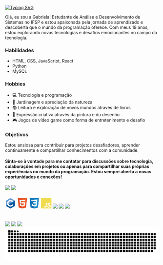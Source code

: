 [![Typing SVG](https://readme-typing-svg.demolab.com?font=Fira+Code&weight=600&size=30&pause=900&color=00ff21&multiline=true&repeat=false&width=550&height=70&lines=Gabriela+Vieira+dos+Santos+Vaz)](https://git.io/typing-svg)

Olá, eu sou a Gabriela! Estudante de Análise e Desenvolvimento de Sistemas no IFSP e estou apaixonada pela jornada de aprendizado e descoberta que o mundo da programação oferece. Com meus 19 anos, estou explorando novas tecnologias e desafios emocionantes no campo da tecnologia.

### Habilidades
- HTML, CSS, JavaScript, React
- Python
- MySQL

### Hobbies

- 💻 Tecnologia e programação
- 🌱 Jardinagem e apreciação da natureza
- 📚 Leitura e exploração de novos mundos através de livros 
- 🎨 Expressão criativa através da pintura e do desenho 
- 🎮 Jogos de vídeo game como forma de entretenimento e desafio

### Objetivos
Estou ansiosa para contribuir para projetos desafiadores, aprender continuamente e compartilhar conhecimentos com a comunidade. 

#### Sinta-se à vontade para me contatar para discussões sobre tecnologia, colaborações em projetos ou apenas para compartilhar suas próprias experiências no mundo da programação. Estou sempre aberta a novas oportunidades e conexões!
  

<div>
<img height="180em" src="https://github-readme-stats.vercel.app/api?username=gabivsv&bg_color=30,000000,FF1261&title_color=fff&text_color=fff&include_all_commits=true&count_private=true"/>
<img height="180em" src="https://github-readme-stats.vercel.app/api/top-langs/?username=gabivsv&layout=compact&langs_count-16&bg_color=30,FF1261,000000&title_color=fff&text_color=fff"/>
</div>

###

<div>
<img height="35em" src="https://raw.githubusercontent.com/devicons/devicon/master/icons/c/c-original.svg">  
<img height="35em" src="https://raw.githubusercontent.com/devicons/devicon/master/icons/html5/html5-original.svg"/>
<img height="35em" src="https://raw.githubusercontent.com/devicons/devicon/master/icons/css3/css3-original.svg"/>
<img height="35em" src="https://raw.githubusercontent.com/devicons/devicon/master/icons/javascript/javascript-plain.svg">
<img height="35em" src="https://cdn.jsdelivr.net/gh/devicons/devicon@latest/icons/mysql/mysql-original.svg" />
<img height="35em" src="https://cdn.jsdelivr.net/gh/devicons/devicon@latest/icons/python/python-original.svg" />
<img height="35em" src="https://cdn.jsdelivr.net/gh/devicons/devicon@latest/icons/react/react-original.svg" />
          
</div>

#

<div>
<a href="https://nebulosadev.vercel.app/" target="_blank"><img height="30em" src="https://img.shields.io/badge/Meu Portifolio-009900?style=for-the-badge&logo=Portifolio&logoColor=000" target="_blank"></a>
<a href ="mailto:contatogabrielavieirasv@gmail.com" target="_blank"><img height="30em" src="https://img.shields.io/badge/-Gmail-D14836?style=for-the-badge&logo=gmail&logoColor=white" target="_blank" ></a>
<a href="https://www.linkedin.com/in/gabriela-vieira-dos-santos-vaz-27888b298/" target="_blank"><img height="30em" src="https://img.shields.io/badge/-LinkedIn-0077B5?style=for-the badge&logo=linkedin&logoColor=white" target="_blank"></a> 
</div>
<picture>
  <source media="(prefers-color-scheme: dark)" srcset="https://raw.githubusercontent.com/gabivsv/gabivsv/output/github-contribution-grid-snake-dark.svg">
  <source media="(prefers-color-scheme: light)" srcset="https://raw.githubusercontent.com/gabivsv/gabivsv/output/github-contribution-grid-snake.svg">
  <img alt="github contribution grid snake animation" src="https://raw.githubusercontent.com/gabivsv/gabivsv/output/github-contribution-grid-snake.svg">
</picture>

